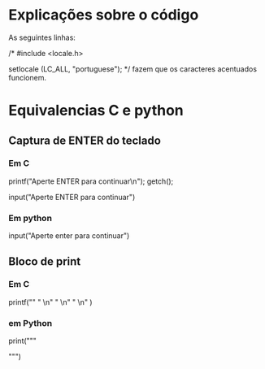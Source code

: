 # Explicações sobre o código

As seguintes linhas:

/*
#include <locale.h>

setlocale (LC_ALL, "portuguese");
*/
fazem que os caracteres acentuados funcionem.

# Equivalencias C e python

## Captura de ENTER do teclado

### Em C

printf("Aperte ENTER para continuar\n");
getch();

input("Aperte ENTER para continuar")
### Em python

input("Aperte enter para continuar")


## Bloco de print

### Em C
printf(""
"    \n"
"    \n"
"    \n"
)

### em Python
print("""


""")